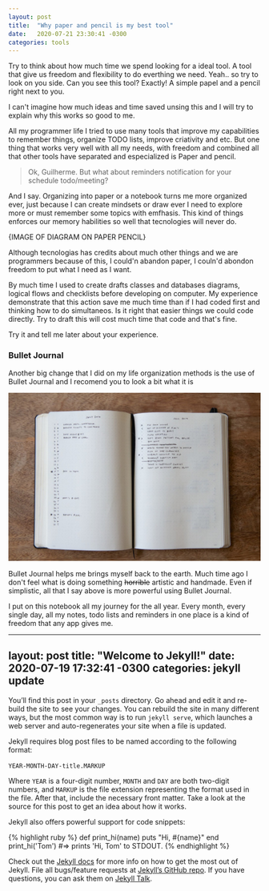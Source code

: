 ```yaml
---
layout: post
title:  "Why paper and pencil is my best tool"
date:   2020-07-21 23:30:41 -0300
categories: tools
---
```

Try to think about how much time we spend looking for a ideal tool. A tool that give us freedom and flexibility to do everthing we need.
Yeah.. so try to look on you side. Can you see this tool? Exactly! A simple papel and a pencil right next to you.

I can't imagine how much ideas and time saved unsing this and I will try to explain why this works so good to me.

All my programmer life I tried to use many tools that improve my capabilities to remember things, organize TODO lists, improve criativity and etc.
But one thing that works very well with all my needs, with freedom and combined all that other tools have separated and especialized is Paper and pencil.

> Ok, Guilherme. But what about reminders notification for your schedule todo/meeting?

And I say. Organizing into paper or a notebook turns me more organized ever, just because I can create mindsets or draw ever I need to explore more or must remember some topics with emfhasis. This kind of things enforces our memory habilities so well that tecnologies will never do.

{IMAGE OF DIAGRAM ON PAPER PENCIL}

Although tecnologias has credits about much other things and we are programmers because of this, I could'n abandon paper, I couln'd abondon freedom to put what I need as I want.

By much time I used to create drafts classes and databases diagrams, logical flows and checklists before developing on computer. My experience demonstrate that this
action save me much time than if I had coded first and thinking how to do simultaneos. Is it right that easier things we could code directly. Try to draft this will cost much time that code and that's fine.

Try it and tell me later about your experience.

### Bullet Journal

Another big change that I did on my life organization methods is the use of Bullet Journal and I recomend you to look a bit what it is

![alt text](images/image.png)

Bullet Journal helps me brings myself back to the earth. Much time ago I don't feel what is doing something ~~horrible~~ artistic and handmade. Even if simplistic, all that I say above is more powerful using Bullet Journal.

I put on this notebook all my journey for the all year. Every month, every single day, all my notes, todo lists and reminders in one place is a kind of freedom
that any app gives me.



---
layout: post
title:  "Welcome to Jekyll!"
date:   2020-07-19 17:32:41 -0300
categories: jekyll update
---
You’ll find this post in your `_posts` directory. Go ahead and edit it and re-build the site to see your changes. You can rebuild the site in many different ways, but the most common way is to run `jekyll serve`, which launches a web server and auto-regenerates your site when a file is updated.

Jekyll requires blog post files to be named according to the following format:

`YEAR-MONTH-DAY-title.MARKUP`

Where `YEAR` is a four-digit number, `MONTH` and `DAY` are both two-digit numbers, and `MARKUP` is the file extension representing the format used in the file. After that, include the necessary front matter. Take a look at the source for this post to get an idea about how it works.

Jekyll also offers powerful support for code snippets:

{% highlight ruby %}
def print_hi(name)
  puts "Hi, #{name}"
end
print_hi('Tom')
#=> prints 'Hi, Tom' to STDOUT.
{% endhighlight %}

Check out the [Jekyll docs][jekyll-docs] for more info on how to get the most out of Jekyll. File all bugs/feature requests at [Jekyll’s GitHub repo][jekyll-gh]. If you have questions, you can ask them on [Jekyll Talk][jekyll-talk].

[jekyll-docs]: https://jekyllrb.com/docs/home
[jekyll-gh]:   https://github.com/jekyll/jekyll
[jekyll-talk]: https://talk.jekyllrb.com/
